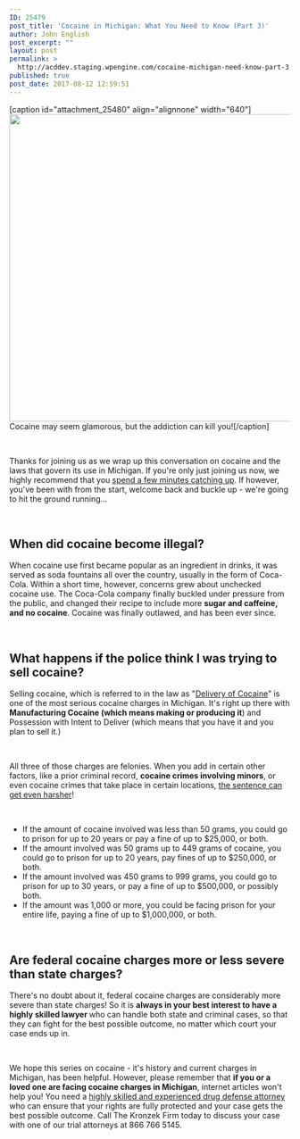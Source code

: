```yaml
---
ID: 25479
post_title: 'Cocaine in Michigan: What You Need to Know (Part 3)'
author: John English
post_excerpt: ""
layout: post
permalink: >
  http://acddev.staging.wpengine.com/cocaine-michigan-need-know-part-3.html
published: true
post_date: 2017-08-12 12:59:51
---
```

[caption id="attachment_25480" align="alignnone" width="640"]<img class="size-full wp-image-25480" src="http://acddev.staging.wpengine.com/wp-content/uploads/2017/08/cocaine-396751_640.jpg" alt="" width="640" height="551" /> Cocaine may seem glamorous, but the addiction can kill you![/caption]

&nbsp;

<span style="font-weight: 400;">Thanks for joining us as we wrap up this conversation on cocaine and the laws that govern its use in Michigan. If you're only just joining us now, we highly recommend that you </span><a href="https://acddev.staging.wpengine.com/cocaine-michigan-need-know-part-1.html"><span style="font-weight: 400;">spend a few minutes catching up</span></a><span style="font-weight: 400;">. If however, you've been with from the start, welcome back and buckle up - we're going to hit the ground running…</span>

&nbsp;
<h2><b>When did cocaine become illegal?</b></h2>
<span style="font-weight: 400;">When cocaine use first became popular as an ingredient in drinks, it was served as soda fountains all over the country, usually in the form of Coca-Cola. Within a short time, however, concerns grew about unchecked cocaine use. The Coca-Cola company finally buckled under pressure from the public, and changed their recipe to include more </span><b>sugar and caffeine, and no cocaine</b><span style="font-weight: 400;">. Cocaine was finally outlawed, and has been ever since.</span>

&nbsp;
<h2><b>What happens if the police think I was trying to sell cocaine?</b></h2>
<span style="font-weight: 400;">Selling cocaine, which is referred to in the law as "</span><a href="https://acddev.staging.wpengine.com/cocaine.html"><span style="font-weight: 400;">Delivery of Cocaine</span></a><span style="font-weight: 400;">" is one of the most serious cocaine charges in Michigan. It's right up there with </span><b>Manufacturing Cocaine (which means making or producing it</b><span style="font-weight: 400;">) and Possession with Intent to Deliver (which means that you have it and you plan to sell it.)</span>

&nbsp;

<span style="font-weight: 400;">All three of those charges are felonies. When you add in certain other factors, like a prior criminal record, </span><b>cocaine crimes involving minors</b><span style="font-weight: 400;">, or even cocaine crimes that take place in certain locations, </span><a href="https://acddev.staging.wpengine.com/sentencing-options.html"><span style="font-weight: 400;">the sentence can get even harsher</span></a><span style="font-weight: 400;">!</span>

&nbsp;
<ul>
 	<li style="font-weight: 400;"><span style="font-weight: 400;">If the amount of cocaine involved was less than 50 grams, you could go to prison for up to 20 years or pay a fine of up to $25,000, or both.</span></li>
 	<li style="font-weight: 400;"><span style="font-weight: 400;">If the amount involved was 50 grams up to 449 grams of cocaine, you could go to prison for up to 20 years, pay fines of up to $250,000, or both.</span></li>
 	<li style="font-weight: 400;"><span style="font-weight: 400;">If the amount involved was 450 grams to 999 grams, you could go to prison for up to 30 years, or pay a fine of up to $500,000, or possibly both.</span></li>
 	<li style="font-weight: 400;"><span style="font-weight: 400;">If the amount was 1,000 or more, you could be facing prison for your entire life, paying a fine of up to $1,000,000, or both.</span></li>
</ul>
&nbsp;
<h2><b>Are federal cocaine charges more or less severe than state charges?</b></h2>
<span style="font-weight: 400;">There's no doubt about it, federal cocaine charges are considerably more severe than state charges! So it is </span><b>always in your best interest to have a highly skilled lawyer </b><span style="font-weight: 400;">who can handle both state and criminal cases, so that they can fight for the best possible outcome, no matter which court your case ends up in.</span>

&nbsp;

<span style="font-weight: 400;">We hope this series on cocaine - it's history and current charges in Michigan, has been helpful. However, please remember that </span><b>if you or a loved one are facing cocaine charges in Michigan</b><span style="font-weight: 400;">, internet articles won't help you! You need a </span><a href="https://acddev.staging.wpengine.com/trial-attorneys.html"><span style="font-weight: 400;">highly skilled and experienced drug defense attorney</span></a><span style="font-weight: 400;"> who can ensure that your rights are fully protected and your case gets the best possible outcome. Call The Kronzek Firm today to discuss your case with one of our trial attorneys at 866 766 5145.</span>

&nbsp;